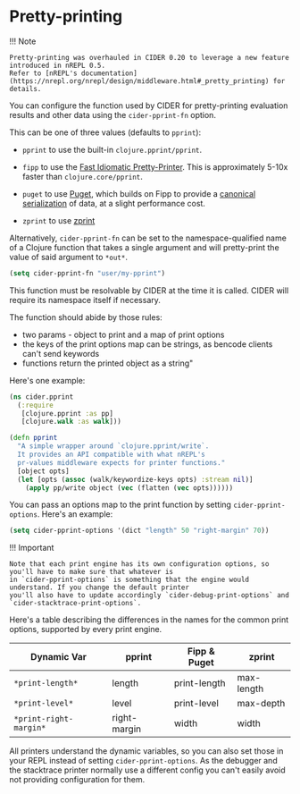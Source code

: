 # Pretty-printing

!!! Note

    Pretty-printing was overhauled in CIDER 0.20 to leverage a new feature introduced in nREPL 0.5.
    Refer to [nREPL's documentation](https://nrepl.org/nrepl/design/middleware.html#_pretty_printing) for details.

You can configure the function used by CIDER for pretty-printing evaluation
results and other data using the `cider-pprint-fn` option.

This can be one of three values (defaults to `pprint`):

- `pprint` to use the built-in `clojure.pprint/pprint`.

- `fipp` to use the
  [Fast Idiomatic Pretty-Printer](https://github.com/brandonbloom/fipp). This is
  approximately 5-10x faster than `clojure.core/pprint`.

- `puget` to use [Puget](https://github.com/greglook/puget), which builds on
  Fipp to provide a
  [canonical serialization](https://github.com/greglook/puget#canonical-representation)
  of data, at a slight performance cost.

- `zprint` to use [zprint](https://github.com/kkinnear/zprint)

Alternatively, `cider-pprint-fn` can be set to the namespace-qualified name of a
Clojure function that takes a single argument and will pretty-print the value of
said argument to `*out*`.

``` el
(setq cider-pprint-fn "user/my-pprint")
```

This function must be resolvable by CIDER at the time it is called. CIDER will require
its namespace itself if necessary.

The function should abide by those rules:

* two params - object to print and a map of print options
* the keys of the print options map can be strings, as bencode clients can't send keywords
* functions return the printed object as a string"

Here's one example:

``` clojure
(ns cider.pprint
  (:require
   [clojure.pprint :as pp]
   [clojure.walk :as walk]))

(defn pprint
  "A simple wrapper around `clojure.pprint/write`.
  It provides an API compatible with what nREPL's
  pr-values middleware expects for printer functions."
  [object opts]
  (let [opts (assoc (walk/keywordize-keys opts) :stream nil)]
    (apply pp/write object (vec (flatten (vec opts))))))
```

You can pass an options map to the print function by setting `cider-pprint-options`. Here's an example:

``` el
(setq cider-pprint-options '(dict "length" 50 "right-margin" 70))
```

!!! Important

    Note that each print engine has its own configuration options, so you'll have to make sure that whatever is
    in `cider-pprint-options` is something that the engine would understand. If you change the default printer
    you'll also have to update accordingly `cider-debug-print-options` and `cider-stacktrace-print-options`.

Here's a table describing the differences in the names for the common print options, supported by every
print engine.

Dynamic Var            | pprint             | Fipp & Puget          | zprint
-----------------------|--------------------|-----------------------|------------------
`*print-length*`       | length             | print-length          | max-length
`*print-level*`        | level              | print-level           | max-depth
`*print-right-margin*` | right-margin       | width                 | width

All printers understand the dynamic variables, so you can also set those in your REPL instead of setting
`cider-pprint-options`. As the debugger and the stacktrace printer normally use a different config you
can't easily avoid not providing configuration for them.
